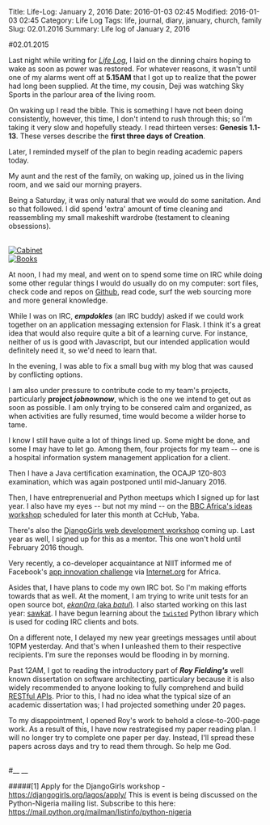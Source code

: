 Title: Life-Log: January 2, 2016
Date: 2016-01-03 02:45
Modified: 2016-01-03 02:45
Category: Life Log
Tags: life, journal, diary, january, church, family
Slug: 02.01.2016
Summary: Life log of January 2, 2016




#02.01.2015

Last night while writing for _[Life Log](/category/life-log.html)_, I laid on the dinning chairs hoping to wake as soon as power was restored. For whatever reasons, it wasn't until one of my alarms went off at __5.15AM__ that I got up to realize that the power had long been supplied. At the time, my cousin, Deji was watching Sky Sports in the parlour area of the living room.

On waking up I read the bible. This is something I have not been doing consistently, however, this time, I don't intend to rush through this; so I'm taking it very slow and hopefully steady. I read thirteen verses: __Genesis 1.1-13__. These verses describe the __first three days of Creation__.

Later, I reminded myself of the plan to begin reading academic papers today.

My aunt and the rest of the family, on waking up, joined us in the living room, and we said our morning prayers.

Being a Saturday, it was only natural that we would do some sanitation. And so that followed. I did spend 'extra' amount of time cleaning and reassembling my small makeshift wardrobe (testament to cleaning obsessions).

<br/>
<a href="#0"><img src="http://i.imgur.com/JMsrD0H.jpg" title="Cabinet"/></a>
<br/>
<a href="#0"><img src="http://i.imgur.com/GTuzX6hl.jpg" title="Books" /></a>
<br/>

At noon, I had my meal, and went on to spend some time on IRC while doing some other regular things I would do usually do on my computer: sort files, check code and repos on [Github](http://github.com), read code, surf the web sourcing more and more general knowledge.

While I was on IRC, **_empdokles_** (an IRC buddy) asked if we could work together on an application messaging extension for Flask. I think it's a great idea that would also require quite a bit of a learning curve. For instance, neither of us is good with Javascript, but our intended application would definitely need it, so we'd need to learn that.

In the evening, I was able to fix a small bug with my blog that was caused by conflicting options.

I am also under pressure to contribute code to my team's projects, particularly **project _jobnownow_**, which is the one we intend to get out as soon as possible. I am only trying to be consered calm and organized, as when activities are fully resumed, time would become a wilder horse to tame.

I know I still have quite a lot of things lined up. Some might be done, and some I may have to let go. Among them, four projects for my team -- one is a hospital information system management application for a client.

Then I have a Java certification examination, the OCAJP 1Z0-803 examination, which was again postponed until mid-January 2016.

Then, I have entreprenuerial and Python meetups which I signed up for last year. I also have my eyes -- but not my mind -- on the [BBC Africa's ideas workshop](http://cchubnigeria.com/blog/) scheduled for later this month at CcHub, Yaba.

There's also the [DjangoGirls web development workshop](https://djangogirls.org/lagos/) coming up. Last year as well, I signed up for this as a mentor. This one won't hold until February 2016 though.

Very recently, a co-developer acquaintance at NIIT informed me of Facebook's [app innovation challenge](https://www.internet.org/innovationchallenge) via [Internet.org](http://internet.org) for Africa.

Asides that, I have plans to code my own IRC bot. So I'm making efforts towards that as well. At the moment, I am trying to write unit tests for an open source bot, [_ekan0ra_ (aka _batul_)](http://github.com/takwas/theb0t). I also started working on this last year: [sawkat](http://github.com/takwas/sawkat). I have begun learning about the [`twisted`](https://github.com/twisted/twisted) Python library which is used for coding IRC clients and bots.

On a different note, I delayed my new year greetings messages until about 10PM yesterday. And that's when I unleashed them to their respective recipients. I'm sure the reponses would be flooding in by morning.

Past 12AM, I got to reading the introductory part of **_Roy Fielding's_** well known dissertation on software architecting, particulary because it is also widely recommended to anyone looking to fully comprehend and build [RESTful APIs](https://en.wikipedia.org/wiki/Representational_state_transfer). Prior to this, I had no idea what the typical size of an academic dissertation was; I had projected something under 20 pages.

To my disappointment, I opened Roy's work to behold a close-to-200-page work. As a result of this, I have now restrategised my paper reading plan. I will no longer try to complete one paper per day. Instead, I'll spread these papers across days and try to read them through. So help me God.

<br />
#__ __


#####[1] Apply for the DjangoGirls workshop - https://djangogirls.org/lagos/apply/
This is event is being discussed on the Python-Nigeria mailing list. Subscribe to this here: https://mail.python.org/mailman/listinfo/python-nigeria


